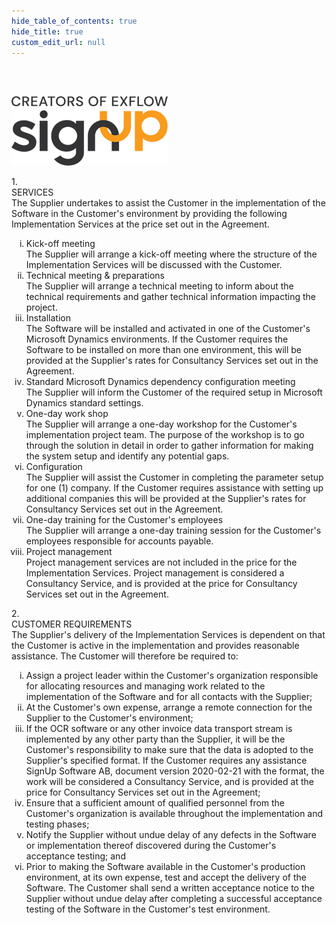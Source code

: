 ```yaml
---
hide_table_of_contents: true
hide_title: true
custom_edit_url: null
---
```

<div class="agreement-doc-sans">
<br/><br/>

![SignUp Software](./../img/signup_logo_black.png)

<div class="paragraph-medium">
1.<div class="paragraph-text"> SERVICES</div>
</div>
<div class="paragraph-indent">
The Supplier undertakes to assist the Customer in the implementation of the Software in the
Customer's environment by providing the following Implementation Services at the price set out in
the Agreement.
</div>

<div class="paragraph-indent">

<ol type="i" class="list-roman">
<li><span>
<div class="paragraph-text">Kick-off meeting</div>
<div class="paragraph-indent-in">
The Supplier will arrange a kick-off meeting where the structure of the Implementation
Services will be discussed with the Customer.
</div>
</span></li>
<li><span>
<div class="paragraph-text">Technical meeting & preparations</div>
<div class="paragraph-indent-in">
The Supplier will arrange a technical meeting to inform about the technical requirements
and gather technical information impacting the project.
</div>
</span></li>
<li><span>
<div class="paragraph-text">Installation</div>
<div class="paragraph-indent-in">
The Software will be installed and activated in one of the Customer's Microsoft Dynamics
environments. If the Customer requires the Software to be installed on more than one
environment, this will be provided at the Supplier's rates for Consultancy Services set out in
the Agreement.
</div>
</span></li>
<li><span>
<div class="paragraph-text">Standard Microsoft Dynamics dependency configuration meeting</div>
<div class="paragraph-indent-in">
The Supplier will inform the Customer of the required setup in Microsoft Dynamics
standard settings.
</div>
</span></li>
<li><span>
<div class="paragraph-text">One-day work shop</div>
<div class="paragraph-indent-in">
The Supplier will arrange a one-day workshop for the Customer's implementation project
team. The purpose of the workshop is to go through the solution in detail in order to gather
information for making the system setup and identify any potential gaps.
</div>
</span></li>
<li><span>
<div class="paragraph-text">Configuration</div>
<div class="paragraph-indent-in">
The Supplier will assist the Customer in completing the parameter setup for
one (1) company. If the Customer requires assistance with setting up additional companies
this will be provided at the Supplier's rates for Consultancy Services set out in the
Agreement.
</div>
</span></li>
<li><span>
<div class="paragraph-text">One-day training for the Customer's employees</div>
<div class="paragraph-indent-in">
The Supplier will arrange a one-day training session for the Customer's employees
responsible for accounts payable.
</div>
</span></li>
<li><span>
<div class="paragraph-text">Project management</div>
<div class="paragraph-indent-in">
Project management services are not included in the price for the Implementation Services.
Project management is considered a Consultancy Service, and is provided at the price for
Consultancy Services set out in the Agreement.
</div>
</span></li>
</ol>


</div>



<div class="paragraph-medium">
2.<div class="paragraph-text">CUSTOMER REQUIREMENTS</div>
</div>

<div class="paragraph-indent-l2">
The Supplier's delivery of the Implementation Services is dependent on that the Customer is active
in the implementation and provides reasonable assistance. The Customer will therefore be required
to:
</div>

<ol type="i" class="list-roman">
<li><span>
Assign a project leader within the Customer's organization responsible for allocating
resources and managing work related to the implementation of the Software and for all
contacts with the Supplier;
</span></li>
<li><span>
At the Customer's own expense, arrange a remote connection for the Supplier to the
Customer's environment;
</span></li>
<li><span>
If the OCR software or any other invoice data transport stream is implemented by any
other party than the Supplier, it will be the Customer's responsibility to make sure that the
data is adopted to the Supplier's specified format. If the Customer requires any assistance
SignUp Software AB, document version 2020-02-21
with the format, the work will be considered a Consultancy Service, and is provided at the 
price for Consultancy Services set out in the Agreement;
</span></li>
<li><span>
Ensure that a sufficient amount of qualified personnel from the Customer's organization is
available throughout the implementation and testing phases;
</span></li>
<li><span>
Notify the Supplier without undue delay of any defects in the Software or implementation
thereof discovered during the Customer's acceptance testing; and
</span></li>
<li><span>
Prior to making the Software available in the Customer's production environment, at its
own expense, test and accept the delivery of the Software. The Customer shall send a
written acceptance notice to the Supplier without undue delay after completing a
successful acceptance testing of the Software in the Customer's test environment.
</span></li>
</ol>




</div>
